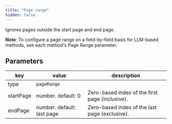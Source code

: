 ```yaml
---
title: "Page range"
hidden: false
---
```


Ignores pages outside the start page and end page.

**Note**: To configure a page range on a field-by-field basis for LLM-based methods, see each method's Page Range parameter.

Parameters
----


| key         | value   | description                                                      |
| ----------- | ------ | ------------------------------------------------------------ |
| type      | `pageRange` |                                                   |
| startPage | number. default: 0 | Zero-based index of the first page (inclusive). |
| endPage   | number. default: last page | Zero-based index of the last page (exclusive). |

 

